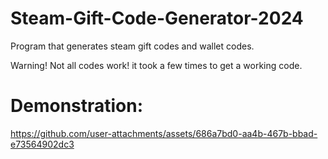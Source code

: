 # Steam-Gift-Code-Generator-2024
Program that generates steam gift codes and wallet codes.

Warning! Not all codes work! it took a few times to get a working code.

# Demonstration:
https://github.com/user-attachments/assets/686a7bd0-aa4b-467b-bbad-e73564902dc3
